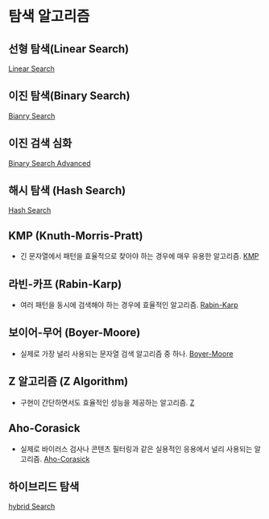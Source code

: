# 탐색 알고리즘

## 선형 탐색(Linear Search)
[Linear Search](linear.md)

## 이진 탐색(Binary Search)
[Bianry Search](binary.md)

## 이진 검색 심화
[Binary Search Advanced](binary-advenced.md)

## 해시 탐색 (Hash Search)
[Hash Search](hash.md)

## KMP (Knuth-Morris-Pratt)
* 긴 문자열에서 패턴을 효율적으로 찾아야 하는 경우에 매우 유용한 알고리즘.
[KMP](kmp.md)

## 라빈-카프 (Rabin-Karp)
* 여러 패턴을 동시에 검색해야 하는 경우에 효율적인 알고리즘.
[Rabin-Karp](rabin-karp.md)

## 보이어-무어 (Boyer-Moore)
* 실제로 가장 널리 사용되는 문자열 검색 알고리즘 중 하나.
[Boyer-Moore](boyer-moore.md)

## Z 알고리즘 (Z Algorithm)
* 구현이 간단하면서도 효율적인 성능을 제공하는 알고리즘.
[Z](z.md)

## Aho-Corasick
* 실제로 바이러스 검사나 콘텐츠 필터링과 같은 실용적인 응용에서 널리 사용되는 알고리즘.
[Aho-Corasick](Aho-Corasick.md)

## 하이브리드 탐색
[hybrid Search](./hybrid/README.md)
